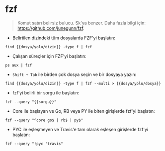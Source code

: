 # fzf

> Komut satırı belirsiz bulucu.
> Sk'ya benzer.
> Daha fazla bilgi için: <https://github.com/junegunn/fzf>.

- Belirtilen dizindeki tüm dosyalarda FZF'yi başlatın:

`find {{dosya/yolu/dizin}} -type f | fzf`

- Çalışan süreçler için FZF'yi başlatın:

`ps aux | fzf`

- `Shift + Tab` ile birden çok dosya seçin ve bir dosyaya yazın:

`find {{dosya/yolu/dizin}} -type f | fzf --multi > {{dosya/yolu/dosya}}`

- fzf'yi belirli bir sorgu ile başlatın:

`fzf --query "{{sorgu}}"`

- Core ile başlayan ve Go, RB veya PY ile biten girişlerde fzf'yi başlatın:

`fzf --query "^core go$ | rb$ | py$"`

- PYC ile eşleşmeyen ve Travis'e tam olarak eşleşen girişlerde fzf'yi başlatın:

`fzf --query "!pyc 'travis"`

